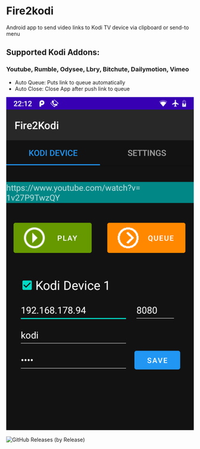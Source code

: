 # Fire2kodi
Android app to send video links to Kodi TV device via clipboard or send-to menu 

## Supported Kodi Addons:
### Youtube, Rumble, Odysee, Lbry, Bitchute, Dailymotion, Vimeo 

- Auto Queue: Puts link to queue automatically
- Auto Close: Close App after push link to queue

![UI](Screenshot_20211018-221225.png)


![GitHub Releases (by Release)](https://img.shields.io/github/downloads/Isayso/Fire2kodi/v0.2/total)

